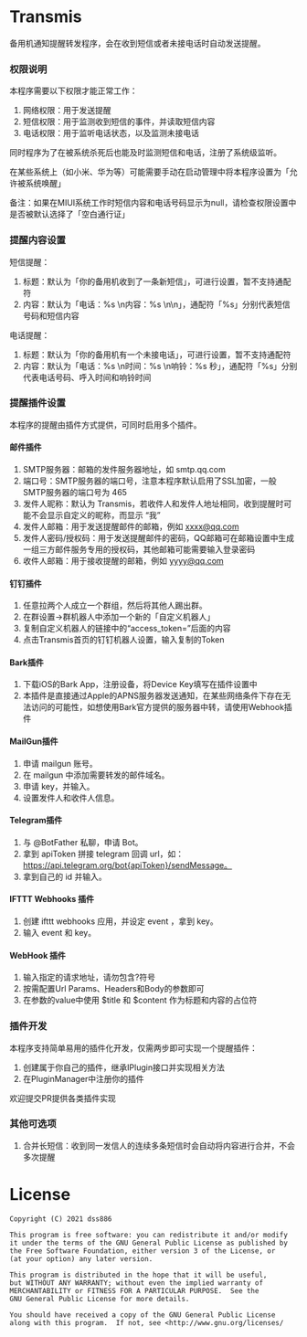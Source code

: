# Transmis

备用机通知提醒转发程序，会在收到短信或者未接电话时自动发送提醒。

### 权限说明

本程序需要以下权限才能正常工作：

1. 网络权限：用于发送提醒
2. 短信权限：用于监测收到短信的事件，并读取短信内容
3. 电话权限：用于监听电话状态，以及监测未接电话

同时程序为了在被系统杀死后也能及时监测短信和电话，注册了系统级监听。

在某些系统上（如小米、华为等）可能需要手动在启动管理中将本程序设置为「允许被系统唤醒」

备注：如果在MIUI系统工作时短信内容和电话号码显示为null，请检查权限设置中是否被默认选择了「空白通行证」

### 提醒内容设置

短信提醒：

1. 标题：默认为「你的备用机收到了一条新短信」，可进行设置，暂不支持通配符
2. 内容：默认为「电话：%s \n内容：%s \n\n」，通配符「%s」分别代表短信号码和短信内容

电话提醒：

1. 标题：默认为「你的备用机有一个未接电话」，可进行设置，暂不支持通配符
2. 内容：默认为「电话：%s \n时间：%s \n响铃：%s 秒」，通配符「%s」分别代表电话号码、呼入时间和响铃时间

### 提醒插件设置

本程序的提醒由插件方式提供，可同时启用多个插件。

#### 邮件插件

1. SMTP服务器：邮箱的发件服务器地址，如 smtp.qq.com
2. 端口号：SMTP服务器的端口号，注意本程序默认启用了SSL加密，一般SMTP服务器的端口号为 465
3. 发件人昵称：默认为 Transmis，若收件人和发件人地址相同，收到提醒时可能不会显示自定义的昵称，而显示 “我”
4. 发件人邮箱：用于发送提醒邮件的邮箱，例如 xxxx@qq.com
5. 发件人密码/授权码：用于发送提醒邮件的密码，QQ邮箱可在邮箱设置中生成一组三方邮件服务专用的授权码，其他邮箱可能需要输入登录密码
6. 收件人邮箱：用于接收提醒的邮箱，例如 yyyy@qq.com

#### 钉钉插件

1. 任意拉两个人成立一个群组，然后将其他人踢出群。
2. 在群设置->群机器人中添加一个新的「自定义机器人」
3. 复制自定义机器人的链接中的“access_token=”后面的内容
4. 点击Transmis首页的钉钉机器人设置，输入复制的Token

#### Bark插件

1. 下载iOS的Bark App，注册设备，将Device Key填写在插件设置中
2. 本插件是直接通过Apple的APNS服务器发送通知，在某些网络条件下存在无法访问的可能性，如想使用Bark官方提供的服务器中转，请使用Webhook插件

#### MailGun插件

1. 申请 mailgun 账号。
2. 在 mailgun 中添加需要转发的邮件域名。
3. 申请 key，并输入。
4. 设置发件人和收件人信息。

#### Telegram插件

1. 与 @BotFather 私聊，申请 Bot。 
2. 拿到 apiToken 拼接 telegram 回调 url，如：https://api.telegram.org/bot{apiToken}/sendMessage。
3. 拿到自己的 id 并输入。

#### IFTTT Webhooks 插件

1. 创建 ifttt webhooks 应用，并设定 event ，拿到 key。
2. 输入 event 和 key。

#### WebHook 插件

1. 输入指定的请求地址，请勿包含?符号
2. 按需配置Url Params、Headers和Body的参数即可
3. 在参数的value中使用 $title 和 $content 作为标题和内容的占位符

### 插件开发

本程序支持简单易用的插件化开发，仅需两步即可实现一个提醒插件：

1. 创建属于你自己的插件，继承IPlugin接口并实现相关方法
2. 在PluginManager中注册你的插件

欢迎提交PR提供各类插件实现

### 其他可选项

1. 合并长短信：收到同一发信人的连续多条短信时会自动将内容进行合并，不会多次提醒

# License

    Copyright (C) 2021 dss886

    This program is free software: you can redistribute it and/or modify
    it under the terms of the GNU General Public License as published by
    the Free Software Foundation, either version 3 of the License, or
    (at your option) any later version.

    This program is distributed in the hope that it will be useful,
    but WITHOUT ANY WARRANTY; without even the implied warranty of
    MERCHANTABILITY or FITNESS FOR A PARTICULAR PURPOSE.  See the
    GNU General Public License for more details.

    You should have received a copy of the GNU General Public License
    along with this program.  If not, see <http://www.gnu.org/licenses/
